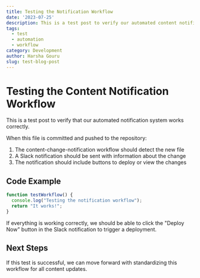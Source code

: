 ```yaml
---
title: Testing the Notification Workflow
date: '2023-07-25'
description: This is a test post to verify our automated content notification system
tags:
  - test
  - automation
  - workflow
category: Development
author: Harsha Gouru
slug: test-blog-post
---
```

# Testing the Content Notification Workflow

This is a test post to verify that our automated notification system works correctly.

When this file is committed and pushed to the repository:

1. The content-change-notification workflow should detect the new file
2. A Slack notification should be sent with information about the change
3. The notification should include buttons to deploy or view the changes

## Code Example

```javascript
function testWorkflow() {
  console.log("Testing the notification workflow");
  return "It works!";
}
```

If everything is working correctly, we should be able to click the "Deploy Now" button in the Slack notification to trigger a deployment.

## Next Steps

If this test is successful, we can move forward with standardizing this workflow for all content updates.
